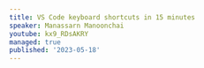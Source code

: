 ```yaml
---
title: VS Code keyboard shortcuts in 15 minutes
speaker: Manassarn Manoonchai
youtube: kx9_RDsAKRY
managed: true
published: '2023-05-18'
---
```

